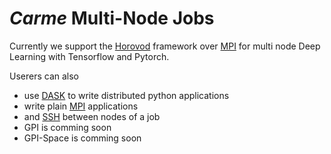 
# *Carme* Multi-Node Jobs

Currently we support the [Horovod](HowTo_Horovod.md) framework over [MPI](HowTo_MPI.md) for multi node Deep Learning with Tensorflow and Pytorch.

Userers can also 
* use [DASK](HowTo_DASK.md) to write distributed python applications
* write plain [MPI](HowTo_MPI.md) applications
* and [SSH](HowTo_SSH.md) between nodes of a job
* GPI is comming soon
* GPI-Space is comming soon
